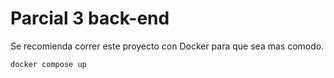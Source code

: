 # Parcial 3 back-end

Se recomienda correr este proyecto con Docker para que sea mas comodo.

```sh
docker compose up
```